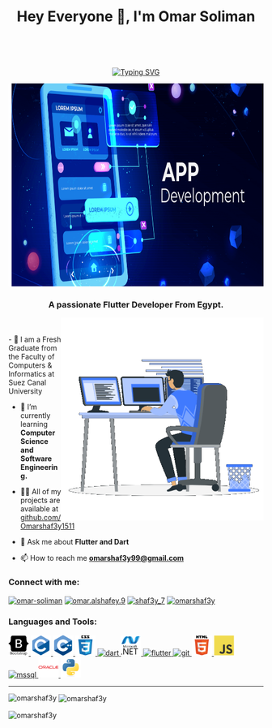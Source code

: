 <h1 align="center">Hey Everyone 👋, I'm Omar Soliman</h1>
<br> <br> <br>
<p align = "center">
<a href="https://git.io/typing-svg"><img src="https://readme-typing-svg.demolab.com?font=Georgia&weight=600&size=25&duration=5001&pause=1000&color=1976D2&center=true&random=false&width=435&lines=Computer+Science+Student;Flutter+Developer" alt="Typing SVG" /></a>
  </p>
<div align="center"> <img src="https://raw.githubusercontent.com/Omarshaf3y1511/Omarshaf3y1511/main/mobile app.png" height=400px width=100%> </div>
<h3 align="center">A passionate Flutter Developer From Egypt.</h3>
<img align="right" alt="Coding" width="400" src="https://raw.githubusercontent.com/Omarshaf3y1511/Omarshaf3y1511/main/Right_Side.gif" width=30%>
<br>
<br>
- 🔭 I am a Fresh Graduate from the Faculty of Computers & Informatics at Suez Canal University

- 🌱 I’m currently learning **Computer Science and Software Engineering.**

- 👨‍💻 All of my projects are available at [github.com/Omarshaf3y1511](github.com/Omarshaf3y1511)

- 💬 Ask me about **Flutter and Dart**

- 📫 How to reach me **omarshaf3y99@gmail.com**

<h3 align="left">Connect with me:</h3>
<p align="left">
<a href="https://linkedin.com/in/omar-soliman" target="blank"><img align="center" src="https://raw.githubusercontent.com/rahuldkjain/github-profile-readme-generator/master/src/images/icons/Social/linked-in-alt.svg" alt="omar-soliman" height="30" width="40" /></a>
<a href="https://fb.com/omar.alshafey.9" target="blank"><img align="center" src="https://raw.githubusercontent.com/rahuldkjain/github-profile-readme-generator/master/src/images/icons/Social/facebook.svg" alt="omar.alshafey.9" height="30" width="40" /></a>
<a href="https://instagram.com/shaf3y_7" target="blank"><img align="center" src="https://raw.githubusercontent.com/rahuldkjain/github-profile-readme-generator/master/src/images/icons/Social/instagram.svg" alt="shaf3y_7" height="30" width="40" /></a>
<a href="https://codeforces.com/profile/omarshaf3y" target="blank"><img align="center" src="https://raw.githubusercontent.com/rahuldkjain/github-profile-readme-generator/master/src/images/icons/Social/codeforces.svg" alt="omarshaf3y" height="30" width="40" /></a>
</p>

<h3 align="left">Languages and Tools:</h3>
<p align="left"> <a href="https://getbootstrap.com" target="_blank" rel="noreferrer"> <img src="https://raw.githubusercontent.com/devicons/devicon/master/icons/bootstrap/bootstrap-plain-wordmark.svg" alt="bootstrap" width="40" height="40"/> </a> <a href="https://www.cprogramming.com/" target="_blank" rel="noreferrer"> <img src="https://raw.githubusercontent.com/devicons/devicon/master/icons/c/c-original.svg" alt="c" width="40" height="40"/> </a> <a href="https://www.w3schools.com/cpp/" target="_blank" rel="noreferrer"> <img src="https://raw.githubusercontent.com/devicons/devicon/master/icons/cplusplus/cplusplus-original.svg" alt="cplusplus" width="40" height="40"/> </a> <a href="https://www.w3schools.com/css/" target="_blank" rel="noreferrer"> <img src="https://raw.githubusercontent.com/devicons/devicon/master/icons/css3/css3-original-wordmark.svg" alt="css3" width="40" height="40"/> </a> <a href="https://dart.dev" target="_blank" rel="noreferrer"> <img src="https://www.vectorlogo.zone/logos/dartlang/dartlang-icon.svg" alt="dart" width="40" height="40"/> </a> <a href="https://dotnet.microsoft.com/" target="_blank" rel="noreferrer"> <img src="https://raw.githubusercontent.com/devicons/devicon/master/icons/dot-net/dot-net-original-wordmark.svg" alt="dotnet" width="40" height="40"/> </a> <a href="https://flutter.dev" target="_blank" rel="noreferrer"> <img src="https://www.vectorlogo.zone/logos/flutterio/flutterio-icon.svg" alt="flutter" width="40" height="40"/> </a> <a href="https://git-scm.com/" target="_blank" rel="noreferrer"> <img src="https://www.vectorlogo.zone/logos/git-scm/git-scm-icon.svg" alt="git" width="40" height="40"/> </a> <a href="https://www.w3.org/html/" target="_blank" rel="noreferrer"> <img src="https://raw.githubusercontent.com/devicons/devicon/master/icons/html5/html5-original-wordmark.svg" alt="html5" width="40" height="40"/> </a> <a href="https://developer.mozilla.org/en-US/docs/Web/JavaScript" target="_blank" rel="noreferrer"> <img src="https://raw.githubusercontent.com/devicons/devicon/master/icons/javascript/javascript-original.svg" alt="javascript" width="40" height="40"/> </a> <a href="https://www.microsoft.com/en-us/sql-server" target="_blank" rel="noreferrer"> <img src="https://www.svgrepo.com/show/303229/microsoft-sql-server-logo.svg" alt="mssql" width="40" height="40"/> </a> <a href="https://www.oracle.com/" target="_blank" rel="noreferrer"> <img src="https://raw.githubusercontent.com/devicons/devicon/master/icons/oracle/oracle-original.svg" alt="oracle" width="40" height="40"/> </a> <a href="https://www.python.org" target="_blank" rel="noreferrer"> <img src="https://raw.githubusercontent.com/devicons/devicon/master/icons/python/python-original.svg" alt="python" width="40" height="40"/> </a> </p>
<hr>
<p><img align="left" src="https://github-readme-stats.vercel.app/api/top-langs?username=omarshaf3y&show_icons=true&locale=en&layout=compact" alt="omarshaf3y" /></p>

<p>&nbsp;<img align="center" src="https://github-readme-stats.vercel.app/api?username=omarshaf3y&show_icons=true&locale=en" alt="omarshaf3y" /></p>

<p><img align="center" src="https://github-readme-streak-stats.herokuapp.com/?user=omarshaf3y&" alt="omarshaf3y" /></p>
